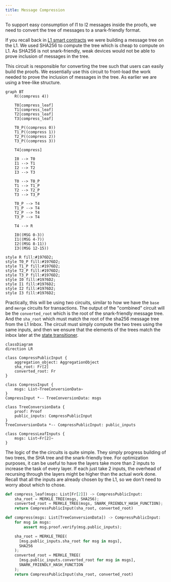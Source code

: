 ```yaml
---
title: Message Compression
---
```


To support easy consumption of l1 to l2 messages inside the proofs, we need to convert the tree of messages to a snark-friendly format.

If you recall back in [L1 smart contracts](./../l1-smart-contracts/index.md#inbox) we were building a message tree on the L1.
We used SHA256 to compute the tree which is cheap to compute on L1.
As SHA256 is not snark-friendly, weak devices would not be able to prove inclusion of messages in the tree.

This circuit is responsible for converting the tree such that users can easily build the proofs.
We essentially use this circuit to front-load the work needed to prove the inclusion of messages in the tree.
As earlier we are using a tree-like structure.

```mermaid
graph BT
    R((compress 4))

    T0[compress_leaf]
    T1[compress_leaf]
    T2[compress_leaf]
    T3[compress_leaf]

    T0_P((compress 0))
    T1_P((compress 1))
    T2_P((compress 2))
    T3_P((compress 3))

    T4[compress]

    I0 --> T0
    I1 --> T1
    I2 --> T2
    I3 --> T3

    T0 --> T0_P
    T1 --> T1_P
    T2 --> T2_P
    T3 --> T3_P

    T0_P --> T4
    T1_P --> T4
    T2_P --> T4
    T3_P --> T4

    T4 --> R

    I0((MSG 0-3))
    I1((MSG 4-7))
    I2((MSG 8-11))
    I3((MSG 12-15))

style R fill:#1976D2;
style T0_P fill:#1976D2;
style T1_P fill:#1976D2;
style T2_P fill:#1976D2;
style T3_P fill:#1976D2;
style I0 fill:#1976D2;
style I1 fill:#1976D2;
style I2 fill:#1976D2;
style I3 fill:#1976D2;
```

Practically, this will be using two circuits, similar to how we have the `base` and `merge` circuits for transactions.
The output of the "combined" circuit will be the `converted_root` which is the root of the snark-friendly message tree.
And the `sha_root` which must match the root of the sha256 message tree from the L1 Inbox.
The circuit must simply compute the two trees using the same inputs, and then we ensure that the elements of the trees match the inbox later at the [state transitioner](./../l1-smart-contracts/index.md#overview).


```mermaid
classDiagram
direction LR

class CompressPublicInput {
    aggregation_object: AggregationObject
    sha_root: Fr[2]
    converted_root: Fr
}

class CompressInput {
    msgs: List~TreeConversionData~
}
CompressInput *-- TreeConversionData: msgs

class TreeConversionData {
    proof: Proof
    public_inputs: CompressPublicInput
}
TreeConversionData *-- CompressPublicInput: public_inputs

class CompressLeafInputs {
    msgs: List~Fr[2]~
}
```
The logic of the the circuits is quite simple.
They simply progress building of two trees, the SHA tree and the snark-friendly tree. 
For optimization purposes, it can be useful to have the layers take more than 2 inputs to increase the task of every layer.
If each just take 2 inputs, the overhead of recursing through the layers might be higher than the actual work done.
Recall that all the inputs are already chosen by the L1, so we don't need to worry about which to chose.

```python
def compress_leaf(msgs: List[Fr[2]]) -> CompressPublicInput:
    sha_root = MERKLE_TREE(msgs, SHA256);
    converted_root = MERKLE_TREE(msgs, SNARK_FRIENDLY_HASH_FUNCTION);
    return CompressPublicInput(sha_root, converted_root)

def compress(msgs: List[TreeConversionData]) -> CompressPublicInput:
    for msg in msgs:
        assert msg.proof.verify(msg.public_inputs);

    sha_root = MERKLE_TREE(
      [msg.public_inputs.sha_root for msg in msgs], 
      SHA256
    );
    converted_root = MERKLE_TREE(
      [msg.public_inputs.converted_root for msg in msgs], 
      SNARK_FRIENDLY_HASH_FUNCTION
    );
    return CompressPublicInput(sha_root, converted_root)
```


